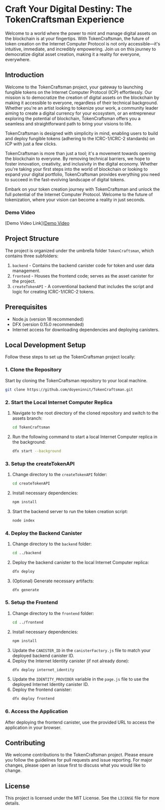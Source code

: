 
# Craft Your Digital Destiny: The TokenCraftsman Experience

Welcome to a world where the power to mint and manage digital assets on the blockchain is at your fingertips. With TokenCraftsman, the future of token creation on the Internet Computer Protocol is not only accessible—it's intuitive, immediate, and incredibly empowering. Join us on this journey to democratize digital asset creation, making it a reality for everyone, everywhere.

## Introduction

Welcome to the TokenCraftsman project, your gateway to launching fungible tokens on the Internet Computer Protocol (ICP) effortlessly. Our mission is to democratize the creation of digital assets on the blockchain by making it accessible to everyone, regardless of their technical background. Whether you're an artist looking to tokenize your work, a community leader aiming to create a digital currency for your ecosystem, or an entrepreneur exploring the potential of blockchain, TokenCraftsman offers you a seamless and straightforward path to bring your visions to life.

TokenCraftsman is designed with simplicity in mind, enabling users to build and deploy fungible tokens (adhering to the ICRC-1/ICRC-2 standards) on ICP with just a few clicks. 

TokenCraftsman is more than just a tool; it's a movement towards opening the blockchain to everyone. By removing technical barriers, we hope to foster innovation, creativity, and inclusivity in the digital economy. Whether you're taking your first steps into the world of blockchain or looking to expand your digital portfolio, TokenCraftsman provides everything you need to succeed in the fast-evolving landscape of digital tokens.

Embark on your token creation journey with TokenCraftsman and unlock the full potential of the Internet Computer Protocol. Welcome to the future of tokenization, where your vision can become a reality in just seconds.

### Demo Video
[Demo Video Link]([Demo Video](https://youtu.be/GOGtDUVuxZg?si=jCjdYTd2M_jMbvCL)



## Project Structure

The project is organized under the umbrella folder `TokenCraftsman`, which contains three subfolders:

1. `backend` - Contains the backend canister code for token and user data management.
2. `frontend` - Houses the frontend code; serves as the asset canister for the project.
3. `createTokenAPI` - A conventional backend that includes the script and logic for creating ICRC-1/ICRC-2 tokens.

## Prerequisites

- Node.js (version 18 recommended)
- DFX (version 0.15.0 recommended)
- Internet access for downloading dependencies and deploying canisters.

## Local Development Setup

Follow these steps to set up the TokenCraftsman project locally:

### 1. Clone the Repository

Start by cloning the TokenCraftsman repository to your local machine.
 ```sh
git clone https://github.com/doyeninnit/TokenCraftsman.git
   ```
### 2. Start the Local Internet Computer Replica

1. Navigate to the root directory of the cloned repository and switch to the assets branch:
   ```sh
   cd TokenCraftsman
   ```

2. Run the following command to start a local Internet Computer replica in the background:
   ```sh
   dfx start --background
   ```

### 3. Setup the createTokenAPI

1. Change directory to the `createTokenAPI` folder:
   ```sh
   cd createTokenAPI
   ```
2. Install necessary dependencies:
   ```sh
   npm install
   ```
3. Start the backend server to run the token creation script:
   ```sh
   node index
   ```

### 4. Deploy the Backend Canister

1. Change directory to the `backend` folder:
   ```sh
   cd ../backend
   ```
2. Deploy the backend canister to the local Internet Computer replica:
   ```sh
   dfx deploy
   ```
3. (Optional) Generate necessary artifacts:
   ```sh
   dfx generate
   ```

### 5. Setup the Frontend

1. Change directory to the `frontend` folder:
   ```sh
   cd ../frontend
   ```
2. Install necessary dependencies:
   ```sh
   npm install
   ```
3. Update the `CANISTER_ID` in the `canisterFactory.js` file to match your deployed backend canister ID.
4. Deploy the Internet Identity canister (if not already done):
   ```sh
   dfx deploy internet_identity
   ```
5. Update the `IDENTITY_PROVIDER` variable in the `page.js` file to use the deployed Internet Identity canister ID.
6. Deploy the frontend canister:
   ```sh
   dfx deploy frontend
   ```

### 6. Access the Application

After deploying the frontend canister, use the provided URL to access the application in your browser.

## Contributing

We welcome contributions to the TokenCraftsman project. Please ensure you follow the guidelines for pull requests and issue reporting. For major changes, please open an issue first to discuss what you would like to change.

## License

This project is licensed under the MIT License. See the `LICENSE` file for more details.

